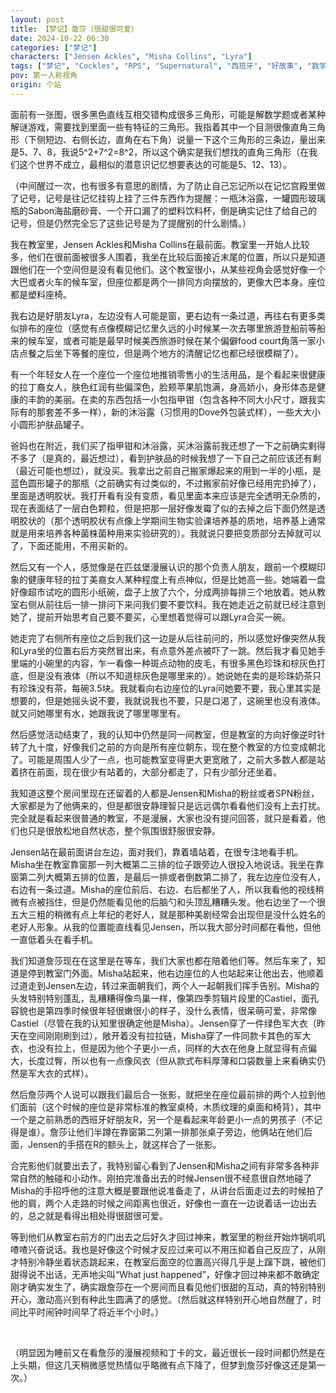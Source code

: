 ```yaml
---
layout: post
title: 【梦记】詹莎（很甜很可爱）
date: 2024-10-22 06:30
categories: ["梦记"]
characters: ["Jensen Ackles", "Misha Collins", "Lyra"]
tags: ["梦记", "Cockles", "RPS", "Supernatural", "西班牙", "好故事", "数学"]
pov: 第一人称视角
origin: 个站
---
```


面前有一张图，很多黑色直线互相交错构成很多三角形，可能是解数学题或者某种解谜游戏，需要找到里面一些有特征的三角形。我指着其中一个目测很像直角三角形（下侧短边、右侧长边，直角在右下角）说量一下这个三角形的三条边，量出来是5、7、8，我说5^2+7^2=8^2，所以这个确实是我们想找的直角三角形（在我们这个世界不成立，最相似的潜意识记忆想要表达的可能是5、12、13）。

（中间醒过一次，也有很多有意思的剧情，为了防止自己忘记所以在记忆宫殿里做了记号，记号是往记忆挂钩上挂了三件东西作为提醒：一瓶沐浴露，一罐圆形玻璃瓶的Sabon海盐磨砂膏、一个开口漏了的塑料饮料杯，倒是确实记住了给自己的记号，但是仍然完全忘了这些记号是为了提醒别的什么剧情。）

我在教室里，Jensen Ackles和Misha Collins在最前面。教室里一开始人比较多，他们在很前面被很多人围着，我坐在比较后面接近末尾的位置，所以只是知道跟他们在一个空间但是没有看见他们。这个教室很小，从某些视角会感觉好像一个大巴或者火车的候车室，但座位都是两个一排同方向摆放的，更像大巴本身。座位都是塑料座椅。

我右边是好朋友Lyra，左边没有人可能是窗，更右边有一条过道，再往右有更多类似排布的座位（感觉有点像模糊记忆里久远的小时候某一次去哪里旅游登船前等船来的候车室，或者可能是最早时候美西旅游时候在某个偏僻food court角落一家小店点餐之后坐下等餐的座位，但是两个地方的清醒记忆也都已经很模糊了）。

有一个年轻女人在一个座位一个座位地推销零售小的生活用品，是个看起来很健康的拉丁裔女人，肤色红润有些偏深色，脸颊苹果肌饱满，身高娇小，身形体态是健康的丰韵的美丽。在卖的东西包括一小包指甲钳（包含各种不同大小尺寸，跟我实际有的那套差不多一样），新的沐浴露（习惯用的Dove外包装式样），一些大大小小圆形护肤品罐子。

爸妈也在附近，我们买了指甲钳和沐浴露，买沐浴露前我还想了一下之前确实剩得不多了（是真的，最近想过），看到护肤品的时候我想了一下自己之前应该还有剩（最近可能也想过），就没买。我拿出之前自己搬家爆起来的用到一半的小瓶，是蓝色圆形罐子的那瓶（之前确实有过类似的，不过搬家前好像已经用完扔掉了），里面是透明胶状。我打开看有没有变质，看见里面本来应该是完全透明无杂质的，现在表面结了一层白色颗粒，但是把那一层好像发霉了似的去掉之后下面仍然是透明胶状的（那个透明胶状有点像上学期间生物实验课培养基的质地，培养基上通常就是用来培养各种菌株菌种用来实验研究的）。我就说只要把变质部分去掉就可以了，下面还能用，不用买新的。

然后又有一个人，感觉像是在匹兹堡漫展认识的那个负责人朋友，跟前一个模糊印象的健康年轻的拉丁美裔女人某种程度上有点神似，但是比她高一些。她端着一盘好像超市试吃的圆形小纸碗，盘子上放了六个，分成两排每排三个地放着。她从教室右侧从前往后一排一排问下来问我们要不要饮料。我在她走近之前就已经注意到她了，提前开始思考自己要不要买，心里想着觉得可以跟Lyra合买一碗。

她走完了右侧所有座位之后到我们这一边是从后往前问的，所以感觉好像突然从我和Lyra坐的位置右后方突然冒出来，有点意外差点被吓了一跳。然后我才看见她手里端的小碗里的内容，乍一看像一种斑点动物的皮毛，有很多黑色珍珠和棕灰色打底，但是没有液体（所以不知道棕灰色是哪里来的）。她说她在卖的是珍珠奶茶只有珍珠没有茶，每碗3.5块。我就看向右边座位的Lyra问她要不要，我心里其实是想要的，但是她摇头说不要，我就说我也不要，只是口渴了，这碗里也没有液体。就又问她哪里有水，她跟我说了哪里哪里有。

然后感觉活动结束了，我的认知中仍然是同一间教室，但是教室的方向好像逆时针转了九十度，好像我们之前的方向是所有座位朝东，现在整个教室的方位变成朝北了。可能是周围人少了一点，也可能教室变得更大更宽敞了，之前大多数人都是站着挤在前面，现在很少有站着的，大部分都走了，只有少部分还坐着。

我知道这整个房间里现在还留着的人都是Jensen和Misha的粉丝或者SPN粉丝，大家都是为了他俩来的，但是都很安静理智只是远远偶尔看看他们没有上去打扰。完全就是看起来很普通的教室，不是漫展，大家也没有提问回答，就只是看着，他们也只是很放松地自然状态，整个氛围很舒服很安静。

Jensen站在最前面讲台左边，面对我们，靠着墙站着，在很专注地看手机。Misha坐在教室靠窗那一列大概第二三排的位子跟旁边人很投入地说话。我坐在靠窗第二列大概第五排的位置，是最后一排或者倒数第二排了，我左边座位没有人，右边有一条过道。Misha的座位前后、右边、右后都坐了人，所以我看他的视线稍微有点被挡住，但是仍然能看见他的后脑勺和头顶乱糟糟头发。他右边坐了一个很五大三粗的稍微有点上年纪的老好人，就是那种美剧经常会出现但是没什么姓名的老好人形象。从我的位置能直线看见Jensen，所以我大部分时间都在看他，但他一直低着头在看手机。

我们知道詹莎现在在这里是在等车，我们大家也都在陪着他们等。然后车来了，知道是停到教室门外面。Misha站起来，他右边座位的人也站起来让他出去，他顺着过道走到Jensen左边，转过来面朝我们，两个人一起朝我们挥手告别。Misha的头发特别特别蓬乱，乱糟糟得像鸟巢一样，像第四季剪辑片段里的Castiel，面孔容貌也是第四季时候很年轻很嫩很小的样子，没什么表情，很呆萌可爱，非常像Castiel（尽管在我的认知里很确定他是Misha）。Jensen穿了一件绿色军大衣（昨天在空间刚刚刷到过），敞开着没有拉拉链，Misha穿了一件同款卡其色的军大衣，也没有拉上，但是因为他个子更小一点，同样的大衣在他身上就显得有点偏大，长度过臀，所以也有一点像风衣（但从款式布料厚薄和口袋数量上来看确实仍然是军大衣的式样）。

然后詹莎两个人说可以跟我们最后合一张影，就把坐在座位最前排的两个人拉到他们面前（这个时候的座位是非常标准的教室桌椅，木质纹理的桌面和椅背），其中一个是之前熟悉的西班牙好朋友R，另一个是看起来年龄更小一点的男孩子（不记得是谁）。詹莎让他们半蹲在靠窗第二列第一排那张桌子旁边，他俩站在他们后面，Jensen的手搭在R的额头上，就这样合了一张影。

合完影他们就要出去了，我特别留心看到了Jensen和Misha之间有非常多各种非常自然的触碰和小动作。刚拍完准备出去的时候Jensen很不经意很自然地碰了Misha的手招呼他的注意大概是要跟他说准备走了，从讲台后面走过去的时候拍了他的肩，两个人走路的时候之间距离也很近，好像也一直在一边说着话一边出去的，总之就是看得出相处得很甜很可爱。

等到他们从教室右前方的门出去之后好久才回过神来，教室里的粉丝开始炸锅叽叽喳喳兴奋说话。我也是好像这个时候才反应过来可以不用压抑着自己反应了，从刚才特别冷静坐着状态跳起来，在教室后面空的位置高兴得几乎是上蹿下跳，被他们甜得说不出话，无声地尖叫“What just happened”，好像才回过神来都不敢确定刚才确实发生了，确实跟詹莎在一个房间而且看见他们很甜的互动，真的特别特别开心，激动高兴到有种此生圆满了的感觉。（然后就这样特别开心地自然醒了，时间比平时闹钟时间早了将近半个小时。）

<br>

（明显因为睡前又在看詹莎的漫展视频和丁卡的文，最近很长一段时间都仍然是在上头期，但这几天稍微感觉热情似乎略微有点下降了，但梦到詹莎好像这还是第一次。）
